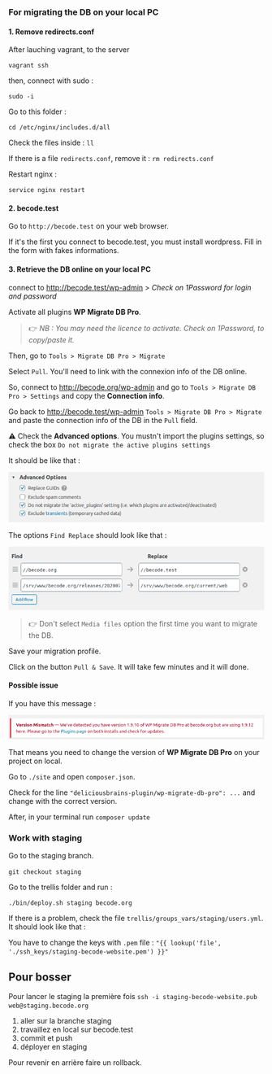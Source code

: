 ### For migrating the DB on your local PC


#### 1. Remove redirects.conf
After lauching vagrant, to the server 

```
vagrant ssh
```

then, connect with sudo : 

```
sudo -i
```

Go to this folder :

```
cd /etc/nginx/includes.d/all
```

Check the files inside : `ll`

If there is a file `redirects.conf`, remove it : `rm redirects.conf`

Restart nginx :

```
service nginx restart
```

#### 2. becode.test

Go to `http://becode.test` on your web browser. 

If it's the first you connect to becode.test, you must install wordpress. Fill in the form with fakes informations. 


#### 3. Retrieve the DB online on your local PC

connect to http://becode.test/wp-admin > *Check on 1Password for login and password* 

Activate all plugins **WP Migrate DB Pro**. 

> :point_right: *NB : You may need the licence to activate. Check on 1Password, to copy/paste it.*


Then, go to `Tools > Migrate DB Pro > Migrate`

Select `Pull`. You'll need to link with the connexion info of the DB online.

So, connect to http://becode.org/wp-admin and go to `Tools > Migrate DB Pro > Settings` and copy the **Connection info**.

Go back to http://becode.test/wp-admin `Tools > Migrate DB Pro > Migrate` and paste the connection info of the DB in the `Pull` field. 

:warning: Check the **Advanced options**. You mustn't import the plugins settings, so check the box `Do not migrate the active plugins settings`

It should be like that :

![migrating not import plugin settings](migratedb3.png)

The options `Find Replace` should look like that :

![migrating DB 1](migratedb1.png)


> :point_right: Don't select `Media files` option the first time you want to migrate the DB. 

Save your migration profile. 

Click on the button `Pull & Save`. It will take few minutes and it will done. 


#### Possible issue 

If you have this message :

![migrating DB 2](migratedb2.png)

That means you need to change the version of **WP Migrate DB Pro** on your project on local. 

Go to `./site` and open `composer.json`. 

Check for the line `"deliciousbrains-plugin/wp-migrate-db-pro": ...` and change with the correct version. 

After, in your terminal run `composer update`

### Work with staging

Go to the staging branch. 

```git checkout staging```

Go to the trellis folder and run : 

```
./bin/deploy.sh staging becode.org
```

If there is a problem, check the file `trellis/groups_vars/staging/users.yml`. It should look like that :

You have to change the keys with `.pem` file : `"{{ lookup('file', './ssh_keys/staging-becode-website.pem') }}"`

## Pour bosser

Pour lancer le staging la première fois `ssh -i staging-becode-website.pub web@staging.becode.org`

1. aller sur la branche staging
2. travaillez en local sur becode.test
3. commit et push
4. déployer en staging

Pour revenir en arrière faire un rollback. 
